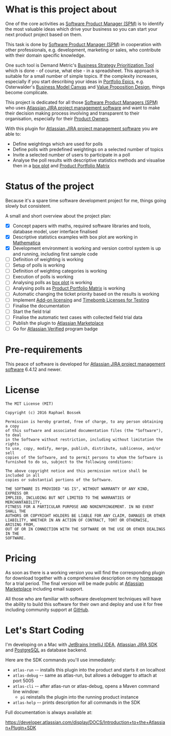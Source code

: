 # What is this project about

One of the core activities as [Software Product Manager (SPM)](http://community.ispma.org/body-of-knowledge/) is to identify the most valuable ideas which drive your business so you can start your next product project based on them.

This task is done by [Software Product Manager (SPM)](http://community.ispma.org/body-of-knowledge/) in cooperation with other professionals, e.g. development, marketing or sales, who contribute with their domain specific knowledge.

One such tool is Demand Metric's [Business Strategy Prioritization Tool](http://www.demandmetric.com/content/business-strategy-prioritization-tool) which is done - of course, what else - in a spreadsheet.
This approach is suitable for a small number of simple topics. If the complexity increases, especially if you start describing your ideas in [Portfolio Epics](http://www.scaledagileframework.com/epic/), e.g. Osterwalder's [Business Model Canvas](http://www.businessmodelgeneration.com/canvas/bmc) and [Value Proposition Design](https://strategyzer.com/books/value-proposition-design), things become complicate.

This project is dedicated for all those [Software Product Managers (SPM)](http://community.ispma.org/body-of-knowledge/) who uses [Atlassian JIRA project management software](https://atlassian.com/software/jira) and want to make their decision making process involving and transparent to their organisation, especially for their [Product Owners](http://www.scaledagileframework.com/product-owner/).

With this plugin for [Atlassian JIRA project management software](https://atlassian.com/software/jira) you are able to:

* Define weightings which are used for polls
* Define polls with predefined weightings on a selected number of topics
* Invite a selected number of users to participate in a poll
* Analyse the poll results with descriptive statistics methods and visualise then in a [box plot](https://en.wikipedia.org/wiki/Box_plot) and [Product Portfolio Matrix](https://en.wikipedia.org/wiki/Growth%E2%80%93share_matrix)

# Status of the project

Because it's a spare time software development project for me, things going slowly but consistent.

A small and short overview about the project plan:

- [x] Concept papers with maths, required software libraries and tools, database model, user interface finalised 
- [x] Descriptive statistics examples with box plot are working in [Mathematica](http://mathematica.stackexchange.com/questions/102911/inverted-empirical-cdf-with-averaging-including-boxwhiskerchart)
- [x] Development environment is working and version control system is up and running, including first sample code
- [ ] Definition of weighting is working
- [ ] Setup of polls is working
- [ ] Definition of weighting categories is working
- [ ] Execution of polls is working
- [ ] Analysing polls as [box plot](https://en.wikipedia.org/wiki/Box_plot) is working
- [ ] Analysing polls as [Product Portfolio Matrix](https://en.wikipedia.org/wiki/Growth%E2%80%93share_matrix) is working
- [ ] Automatic changing the ticket priority based on the results is working 
- [ ] Implement [Add-on licensing](https://developer.atlassian.com/market/add-on-licensing-for-developers) and [Timebomb Licenses for Testing](https://developer.atlassian.com/market/add-on-licensing-for-developers/timebomb-licenses-for-testing)
- [ ] Finalise the documentation
- [ ] Start the field trial
- [ ] Finalise the automatic test cases with collected field trial data
- [ ] Publish the plugin to [Atlassian Marketplace](https://marketplace.atlassian.com/)
- [ ] Go for [Atlassian Verified](https://developer.atlassian.com/market/programs-and-features/the-atlassian-verified-program) program badge

# Pre-requirements

This peace of software is developed for [Atlassian JIRA project management software](https://atlassian.com/software/jira) 6.4.12 and newer.

# License

```
The MIT License (MIT)

Copyright (c) 2016 Raphael Bossek

Permission is hereby granted, free of charge, to any person obtaining a copy
of this software and associated documentation files (the "Software"), to deal
in the Software without restriction, including without limitation the rights
to use, copy, modify, merge, publish, distribute, sublicense, and/or sell
copies of the Software, and to permit persons to whom the Software is
furnished to do so, subject to the following conditions:

The above copyright notice and this permission notice shall be included in all
copies or substantial portions of the Software.

THE SOFTWARE IS PROVIDED "AS IS", WITHOUT WARRANTY OF ANY KIND, EXPRESS OR
IMPLIED, INCLUDING BUT NOT LIMITED TO THE WARRANTIES OF MERCHANTABILITY,
FITNESS FOR A PARTICULAR PURPOSE AND NONINFRINGEMENT. IN NO EVENT SHALL THE
AUTHORS OR COPYRIGHT HOLDERS BE LIABLE FOR ANY CLAIM, DAMAGES OR OTHER
LIABILITY, WHETHER IN AN ACTION OF CONTRACT, TORT OR OTHERWISE, ARISING FROM,
OUT OF OR IN CONNECTION WITH THE SOFTWARE OR THE USE OR OTHER DEALINGS IN THE
SOFTWARE.
```

# Pricing

As soon as there is a working version you will find the corresponding plugin for download together with a comprehensive description on my [homepage](http://raphaelbossek.wordpress.com) for a trial period. The final version will be made public at [Atlassian Marketplace](https://marketplace.atlassian.com/) including email support.

All those who are familiar with software development techniques will have the ability to build this software for their own and deploy and use it for free including community support at [GitHub](https://github.com/RaphaelBossek/dev-atlassian-jira-proman/issues).

# Let's Start Coding

I'm developing on a Mac with [JetBrains IntelliJ IDEA](https://www.jetbrains.com/idea/), [Atlassian JIRA SDK](https://developer.atlassian.com/docs/developer-tools/working-with-the-sdk) and [PostgreSQL](http://postgresapp.com/) as database backend.

Here are the SDK commands you'll use immediately:

* `atlas-run`   -- installs this plugin into the product and starts it on localhost
* `atlas-debug` -- same as atlas-run, but allows a debugger to attach at port 5005
* `atlas-cli`   -- after atlas-run or atlas-debug, opens a Maven command line window:
    * `pi` reinstalls the plugin into the running product instance
* `atlas-help`  -- prints description for all commands in the SDK

Full documentation is always available at:

https://developer.atlassian.com/display/DOCS/Introduction+to+the+Atlassian+Plugin+SDK